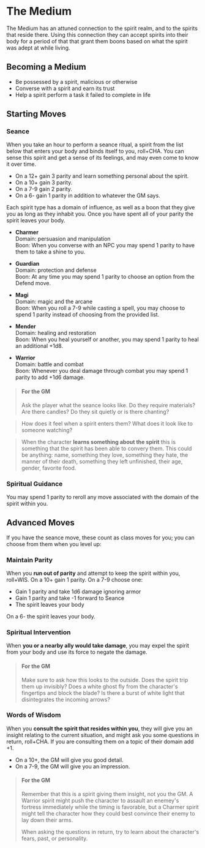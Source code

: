 # The Medium
The Medium has an attuned connection to the spirit realm, and to the spirits that reside there. Using this connection they can accept spirits into their body for a period of that that grant them boons based on what the spirit was adept at while living.

## Becoming a Medium
 - Be possessed by a spirit, malicious or otherwise
 - Converse with a spirit and earn its trust
 - Help a spirit perform a task it failed to complete in life

## Starting Moves

### Seance
When you take an hour to perform a seance ritual, a spirit from the list below that enters your body and binds itself to you, roll+CHA. You can sense this spirit and get a sense of its feelings, and may even come to know it over time.

 - On a 12+ gain 3 parity and learn something personal about the spirit.
 - On a 10+ gain 3 parity. 
 - On a 7-9 gain 2 parity. 
 - On a 6- gain 1 parity in addition to whatever the GM says. 

Each spirit type has a domain of influence, as well as a boon that they give you as long as they inhabit you. Once you have spent all of your parity the spirit leaves your body.

- **Charmer**  
Domain: persuasion and manipulation  
Boon: When you converse with an NPC you may spend 1 parity to have them to take a shine to you.

- **Guardian**  
Domain: protection and defense  
Boon: At any time you may spend 1 parity to choose an option from the Defend move.

- **Magi**  
Domain: magic and the arcane  
Boon: When you roll a 7-9 while casting a spell, you may choose to spend 1 parity instead of choosing from the provided list.

- **Mender**  
Domain: healing and restoration  
Boon: When you heal yourself or another, you may spend 1 parity to heal an additional +1d8.

- **Warrior**  
Domain: battle and combat  
Boon: Whenever you deal damage through combat you may spend 1 parity to add +1d6 damage.

>#### For the GM
>Ask the player what the seance looks like. Do they require materials? Are there candles? Do they sit quietly or is there chanting?

>How does it feel when a spirit enters them? What does it look like to someone watching?

>When the character **learns something about the spirit** this is something that the spirit has been able to convery them. This could be anything: name, something they love, something they hate, the manner of their death, something they left unfinished, their age, gender, favorite food.

### Spiritual Guidance
You may spend 1 parity to reroll any move associated with the domain of the spirit within you. 

## Advanced Moves
If you have the seance move, these count as class moves for you; you can choose from them when you level up:

### Maintain Parity
When you **run out of parity** and attempt to keep the spirit within you, roll+WIS. On a 10+ gain 1 parity. On a 7-9 choose one:

 - Gain 1 parity and take 1d6 damage ignoring armor
 - Gain 1 parity and take -1 forward to Seance
 - The spirit leaves your body 

On a 6- the spirit leaves your body.

### Spiritual Intervention
When **you or a nearby ally would take damage**, you may expel the spirit from your body and use its force to negate the damage.

>#### For the GM
>Make sure to ask how this looks to the outside. Does the spirit trip them up invisibly? Does a white ghost fly from the character's fingertips and block the blade? Is there a burst of white light that disintegrates the incoming arrows?

### Words of Wisdom
When you **consult the spirit that resides within you**, they will give you an insight relating to the current situation, and might ask you some questions in return, roll+CHA. If you are consulting them on a topic of their domain add +1.

 - On a 10+, the GM will give you good detail.
 - On a 7-9, the GM will give you an impression.

>#### For the GM
>Remember that this is a spirit giving them insight, not you the GM. A Warrior spirit might push the character to assault an enemey's fortress immediately while the timing is favorable, but a Charmer spirit might tell the character how they could best convince their enemy to lay down their arms.
>
>When asking the questions in return, try to learn about the character's fears, past, or personality.
